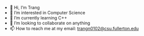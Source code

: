 - 👋 Hi, I’m Trang 
- 👀 I’m interested in Computer Science
- 🌱 I’m currently learning C++
- 💞️ I’m looking to collaborate on anything
- 📫 How to reach me at my email: trangn0102@csu.fullerton.edu 

<!---
trangn03/trangn03 is a ✨ special ✨ repository because its `README.md` (this file) appears on your GitHub profile.
You can click the Preview link to take a look at your changes.
--->

